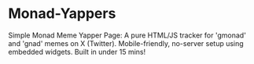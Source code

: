 # Monad-Yappers
Simple Monad Meme Yapper Page: A pure HTML/JS tracker for 'gmonad' and 'gnad' memes on X (Twitter). Mobile-friendly, no-server setup using embedded widgets. Built in under 15 mins!
